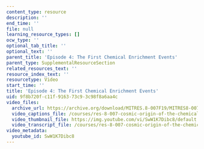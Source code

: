 ```yaml
---
content_type: resource
description: ''
end_time: ''
file: null
learning_resource_types: []
ocw_type: ''
optional_tab_title: ''
optional_text: ''
parent_title: 'Episode 4: The First Chemical Enrichment Events'
parent_type: SupplementalResourceSection
related_resources_text: ''
resource_index_text: ''
resourcetype: Video
start_time: ''
title: 'Episode 4: The First Chemical Enrichment Events'
uid: 9f8b720f-c11f-9163-73c9-3c98f8a6aa4c
video_files:
  archive_url: https://archive.org/download/MITRES.8-007F19/MITRES8-007F19_ep04_300k.mp4
  video_captions_file: /courses/res-8-007-cosmic-origin-of-the-chemical-elements-fall-2019/592f960d480c57e29af7aa0730bb5a72_SwW1K7Dibc8.vtt
  video_thumbnail_file: https://img.youtube.com/vi/SwW1K7Dibc8/default.jpg
  video_transcript_file: /courses/res-8-007-cosmic-origin-of-the-chemical-elements-fall-2019/ce13bed2b0ba495dda5eb646a7c41163_SwW1K7Dibc8.pdf
video_metadata:
  youtube_id: SwW1K7Dibc8
---
```

